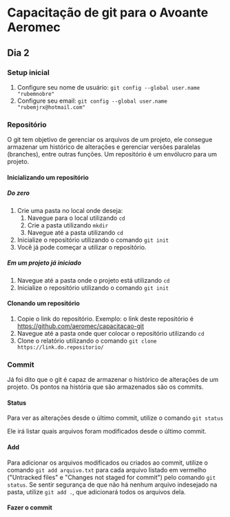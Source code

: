 # Capacitação de git para o Avoante Aeromec
## Dia 2
### Setup inicial
1. Configure seu nome de usuário: `git config --global user.name "rubemnobre"`
1. Configure seu email: `git config --global user.name "rubemjrx@hotmail.com"`

### Repositório
O git tem objetivo de gerenciar os arquivos de um projeto, ele consegue armazenar um histórico de alterações e gerenciar versões paralelas (branches), entre outras funções.
Um repositório é um envólucro para um projeto.

#### Inicializando um repositório
##### Do zero
1. Crie uma pasta no local onde deseja: 
    1. Navegue para o local utilizando `cd`
    1. Crie a pasta utilizando `mkdir`
    1. Navegue até a pasta utilizando `cd`
1. Inicialize o repositório utilizando o comando `git init`
1. Você já pode começar a utilizar o repositório.

##### Em um projeto já iniciado
1. Navegue até a pasta onde o projeto está utilizando `cd`
1. Inicialize o repositório utilizando o comando `git init`

#### Clonando um repositório
1. Copie o link do repositório. Exemplo: o link deste repositório é https://github.com/aeromec/capacitacao-git
1. Navegue até a pasta onde quer colocar o repositório utilizando `cd`
1. Clone o relatório utilizando o comando `git clone https://link.do.repositorio/`

### Commit
Já foi dito que o git é capaz de armazenar o histórico de alterações de um projeto. Os pontos na história que são armazenados são os commits.

#### Status
Para ver as alterações desde o último commit, utilize o comando `git status`

Ele irá listar quais arquivos foram modificados desde o último commit.

#### Add
Para adicionar os arquivos modificados ou criados ao commit, utilize o comando `git add arquivo.txt` para cada arquivo listado em vermelho ("Untracked files" e "Changes not staged for commit") pelo comando `git status`. Se sentir segurança de que não há nenhum arquivo indesejado na pasta, utilize `git add .`, que adicionará todos os arquivos dela.

#### Fazer o commit

